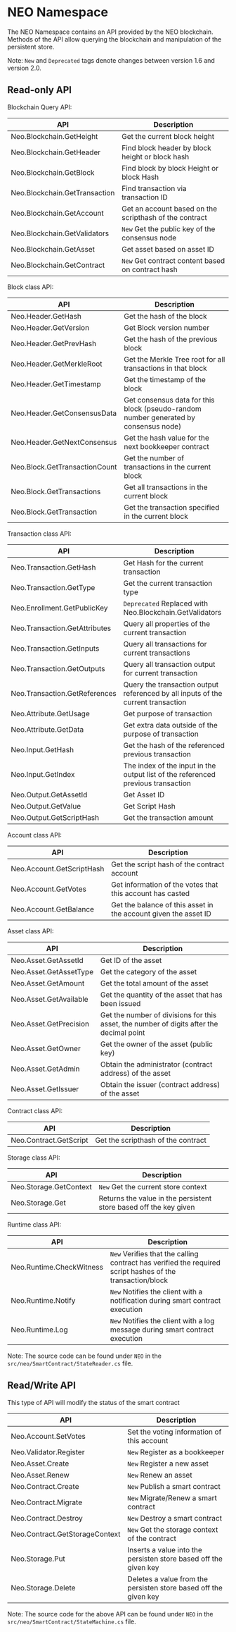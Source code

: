 # NEO Namespace

The NEO Namespace contains an API provided by the NEO blockchain. Methods of the API allow querying the blockchain and manipulation of the persistent store.

Note: `New` and `Deprecated` tags denote changes between version 1.6 and version 2.0.

## Read-only API

Blockchain Query API:

| API                           | Description                                             |
| ----------------------------- | ------------------------------------------------------- |
| Neo.Blockchain.GetHeight      | Get the current block height                            |
| Neo.Blockchain.GetHeader      | Find block header by block height or block hash         |
| Neo.Blockchain.GetBlock       | Find block by block Height or block Hash                |
| Neo.Blockchain.GetTransaction | Find transaction via transaction ID                     |
| Neo.Blockchain.GetAccount     | Get an account based on the scripthash of the contract  |
| Neo.Blockchain.GetValidators  | `New` Get the public key of the consensus node          |
| Neo.Blockchain.GetAsset       | Get asset based on asset ID                             |
| Neo.Blockchain.GetContract    | `New` Get contract content based on contract hash       |

Block class API:

| API                           | Description |
| ----------------------------- | -------------------------- |
| Neo.Header.GetHash            | Get the hash of the block |
| Neo.Header.GetVersion         | Get Block version number |
| Neo.Header.GetPrevHash        | Get the hash of the previous block |
| Neo.Header.GetMerkleRoot      | Get the Merkle Tree root for all transactions in that block |
| Neo.Header.GetTimestamp       | Get the timestamp of the block |
| Neo.Header.GetConsensusData   | Get consensus data for this block (pseudo-random number generated by consensus node) |
| Neo.Header.GetNextConsensus   | Get the hash value for the next bookkeeper contract |
| Neo.Block.GetTransactionCount | Get the number of transactions in the current block |
| Neo.Block.GetTransactions     | Get all transactions in the current block           |
| Neo.Block.GetTransaction      | Get the transaction specified in the current block  |

Transaction class API:

| API | Description |
| ----------------------------- | ---------------------------------------- |
| Neo.Transaction.GetHash       | Get Hash for the current transaction |
| Neo.Transaction.GetType       | Get the current transaction type |
| Neo.Enrollment.GetPublicKey   | `Deprecated` Replaced with Neo.Blockchain.GetValidators |
| Neo.Transaction.GetAttributes | Query all properties of the current transaction |
| Neo.Transaction.GetInputs     | Query all transactions for current transactions
| Neo.Transaction.GetOutputs    | Query all transaction output for current transaction |
| Neo.Transaction.GetReferences | Query the transaction output referenced by all inputs of the current transaction |
| Neo.Attribute.GetUsage        | Get purpose of transaction |
| Neo.Attribute.GetData         | Get extra data outside of the purpose of transaction |
| Neo.Input.GetHash             | Get the hash of the referenced previous transaction |
| Neo.Input.GetIndex            | The index of the input in the output list of the referenced previous transaction |
| Neo.Output.GetAssetId         | Get Asset ID |
| Neo.Output.GetValue           | Get Script Hash |
| Neo.Output.GetScriptHash      | Get the transaction amount |

Account class API:

| API | Description |
| ------------------------- | ------------------ |
| Neo.Account.GetScriptHash | Get the script hash of the contract account |
| Neo.Account.GetVotes      | Get information of the votes that this account has casted |
| Neo.Account.GetBalance    | Get the balance of this asset in the account given the asset ID |

Asset class API:

| API | Description |
| ---------------------------- | ------------------------------------- |
| Neo.Asset.GetAssetId   | Get ID of the asset |
| Neo.Asset.GetAssetType | Get the category of the asset |
| Neo.Asset.GetAmount    | Get the total amount of the asset |
| Neo.Asset.GetAvailable | Get the quantity of the asset that has been issued |
| Neo.Asset.GetPrecision | Get the number of divisions for this asset, the number of digits after the decimal point |
| Neo.Asset.GetOwner     | Get the owner of the asset (public key) |
| Neo.Asset.GetAdmin     | Obtain the administrator (contract address) of the asset |
| Neo.Asset.GetIssuer    | Obtain the issuer (contract address) of the asset |

Contract class API:

| API | Description |
| ---------------------- | -------- |
| Neo.Contract.GetScript | Get the scripthash of the contract |

Storage class API:

| API | Description |
| ---------------------- | ------------------------------- |
| Neo.Storage.GetContext | `New` Get the current store context |
| Neo.Storage.Get        | Returns the value in the persistent store based off the key given |

Runtime class API:

| API | Description |
| ------------------------ | --------------------------------- |
| Neo.Runtime.CheckWitness | `New` Verifies that the calling contract has verified the required script hashes of the transaction/block |
| Neo.Runtime.Notify       | `New` Notifies the client with a notification during smart contract execution      |
| Neo.Runtime.Log          | `New` Notifies the client with a log message during smart contract execution      |

Note: The source code can be found under `NEO` in the `src/neo/SmartContract/StateReader.cs` file.

## Read/Write API

This type of API will modify the status of the smart contract

| API | Description |
| ------------------------------ | -------------------------------- |
| Neo.Account.SetVotes           | Set the voting information of this account |
| Neo.Validator.Register         | `New` Register as a bookkeeper |
| Neo.Asset.Create               | `New` Register a new asset |
| Neo.Asset.Renew                | `New` Renew an asset |
| Neo.Contract.Create            | `New` Publish a smart contract |
| Neo.Contract.Migrate           | `New` Migrate/Renew a smart contract |
| Neo.Contract.Destroy           | `New` Destroy a smart contract |
| Neo.Contract.GetStorageContext | `New` Get the storage context of the contract |
| Neo.Storage.Put                | Inserts a value into the persisten store based off the given key |
| Neo.Storage.Delete             | Deletes a value from the persisten store based off the given key |

Note: The source code for the above API can be found under `NEO` in the `src/neo/SmartContract/StateMachine.cs` file.
